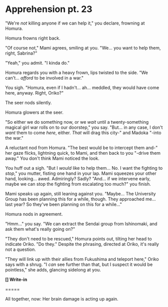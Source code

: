 # Apprehension pt. 23

"We're *not* killing anyone if we can help it," you declare, frowning at Homura.

Homura frowns right back.

"Of course not," Mami agrees, smiling at you. "We... you want to help them, right, Sabrina?"

"Yeah," you admit. "I kinda do."

Homura regards you with a heavy frown, lips twisted to the side. "We can't... *afford* to be involved in a war."

You sigh. "Homura, even if I hadn't... ah... meddled, they would have come here, anyway. Right, Oriko?"

The seer nods silently.

Homura glowers at the seer.

"So either we do something now, or we *wait* until a twenty-something magical girl war rolls on to our doorstep," you say. "But... in any case, I don't *want* them to come *here*, either. *That* will drag this city-" and Madoka "-into the war."

A reluctant nod from Homura. "The best would be to intercept them and-" her gaze flicks, lightning quick, to Mami, and then back to you "-drive them away." You don't think Mami noticed the look.

You huff out a sigh. "But I *would* like to help them... No. I want the fighting to *stop*," you mutter, fisting one hand in your lap. Mami squeezes your other hand, looking... awed. Admiringly? Sadly? "And... if we intervene early, maybe we can stop the fighting from escalating too much?" you finish.

Mami speaks up again, still leaning against you. "Maybe... The University Group has been planning this for a while, though. They approached me... last year? So they've been planning on this for a while..."

Homura nods in agreement.

"Hmm..." you say. "We can extract the Sendai group from Ishinomaki, and ask them what's really going on?"

"They don't need to be rescued," Homura points out, tilting her head to indicate Oriko. "Do they." Despite the phrasing, directed at Oriko, it's really not a question.

"They will link up with their allies from Fukushima and teleport here," Oriko says with a shrug. "I *can* see further than that, but I suspect it would be pointless," she adds, glancing sidelong at you.

**\[] Write-in**

\=====​

All together, now: Her brain damage is acting up again.

